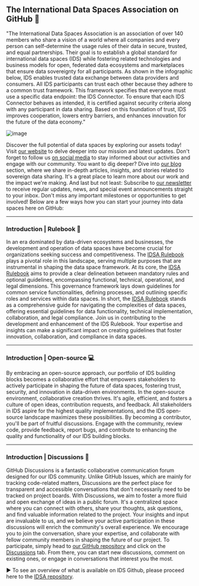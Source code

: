 ## The International Data Spaces Association on GitHub 👋

"The International Data Spaces Association is an association of over 140 members who share a vision of a world where all companies and every person can self-determine the usage rules of their data in secure, trusted, and equal partnerships. Their goal is to establish a global standard for international data spaces (IDS) while fostering related technologies and business models for open, federated data ecosystems and marketplaces that ensure data sovereignty for all participants.
As shown in the infographic below, IDS enables trusted data exchange between data providers and consumers. All IDS participants can trust each other because they adhere to a common trust framework. This framework specifies that everyone must use a specific data endpoint: the IDS Connector. To ensure that each IDS Connector behaves as intended, it is certified against security criteria along with any participant in data sharing. Based on this foundation of trust, IDS improves cooperation, lowers entry barriers, and enhances innovation for the future of the data economy."

![image](https://github.com/International-Data-Spaces-Association/.github/assets/77683020/731ca569-4536-4fd7-bd7c-b740485b2364)

Discover the full potential of data spaces by exploring our assets today!
Visit [our website](https://internationaldataspaces.org/) to delve deeper into our mission and latest updates. Don't forget to follow us [on social media](https://www.linkedin.com/company/international-data-spaces-association/) to stay informed about our activities and engage with our community. You want to dig deeper? Dive into [our blog](https://internationaldataspaces.org/category/blog/) section, where we share in-depth articles, insights, and stories related to sovereign data sharing. It's a great place to learn more about our work and the impact we're making.
And last but not least: Subscribe to [our newsletter](https://internationaldataspaces.org/newsletter/) to receive regular updates, news, and special event announcements straight to your inbox. Don't miss any important milestones or opportunities to get involved!
Below are a few ways how you can start your journey into data spaces here on GitHub:

---

### Introduction | Rulebook :green_book:
In an era dominated by data-driven ecosystems and businesses, the development and operation of data spaces have become crucial for organizations seeking success and competitiveness. The [IDSA Rulebook](https://docs.internationaldataspaces.org/ids-knowledgebase/v/idsa-rulebook/front-matter/readme) plays a pivotal role in this landscape, serving multiple purposes that are instrumental in shaping the data space framework.
At its core, the [IDSA Rulebook](https://docs.internationaldataspaces.org/ids-knowledgebase/v/idsa-rulebook/front-matter/readme) aims to provide a clear delineation between mandatory rules and optional guidelines, encompassing functional, technical, operational, and legal dimensions. This governance framework lays down guidelines for common service functionalities, defining processes, and outlining specific roles and services within data spaces. In short, the [IDSA Rulebook](https://docs.internationaldataspaces.org/ids-knowledgebase/v/idsa-rulebook/front-matter/readme) stands as a comprehensive guide for navigating the complexities of data spaces, offering essential guidelines for data functionality, technical implementation, collaboration, and legal compliance. 
Join us in contributing to the development and enhancement of the IDS Rulebook. Your expertise and insights can make a significant impact on creating guidelines that foster innovation, collaboration, and compliance in data spaces.

---

### Introduction | Open-source :computer:
By embracing an open-source approach, our portfolio of IDS building blocks becomes a collaborative effort that empowers stakeholders to actively participate in shaping the future of data spaces, fostering trust, security, and innovation in data-driven environments.
In the open-source environment, collaborative creation thrives. It's agile, efficient, and fosters a culture of open ideas, contribution requests, and feedback. All stakeholders in IDS aspire for the highest quality implementations, and the IDS open-source landscape maximizes these possibilities.
By becoming a contributor, you'll be part of fruitful discussions. Engage with the community, review code, provide feedback, report bugs, and contribute to enhancing the quality and functionality of our IDS building blocks.

---

### Introduction | Discussions :speech_balloon:
GitHub Discussions is a fantastic collaborative communication forum designed for our IDS community. Unlike GitHub Issues, which are mainly for tracking code-related matters, Discussions are the perfect place for transparent and accessible conversations that don't necessarily need to be tracked on project boards.
With Discussions, we aim to foster a more fluid and open exchange of ideas in a public forum. It's a centralized space where you can connect with others, share your thoughts, ask questions, and find valuable information related to the project.
Your insights and input are invaluable to us, and we believe your active participation in these discussions will enrich the community's overall experience. We encourage you to join the conversation, share your expertise, and collaborate with fellow community members in shaping the future of our project.
To participate, simply head to [our GitHub repository](https://github.com/International-Data-Spaces-Association/idsa) and click on the [Discussions](https://github.com/International-Data-Spaces-Association/idsa/discussions) tab. From there, you can start new discussions, comment on existing ones, or engage in conversations that interest you the most.

:arrow_forward: To see an overview of what is available on IDS Github, please proceed here to the [IDSA repository](https://github.com/International-Data-Spaces-Association/idsa).
